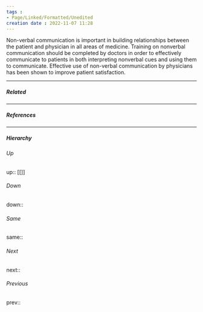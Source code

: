 ```yaml
---
tags :
- Page/Linked/Formatted/Unedited
creation date : 2022-11-07 11:28 
---
```


Non-verbal communication is important in building relationships between the patient and physician in all areas of medicine. Training on nonverbal communication should be completed by doctors in order to effectively communicate to patients in both interpreting nonverbal cues and using them to communicate. Effective use of non-verbal communication by physicians has been shown to improve patient satisfaction.

---
##### Related


---
##### References


---
##### Hierarchy
###### Up
up:: [[]]
###### Down
down:: 
###### Same
same:: 
###### Next
next:: 
###### Previous
prev:: 